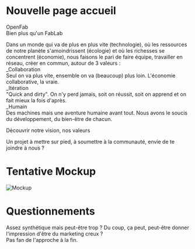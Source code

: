 # Nouvelle page accueil

OpenFab   
Bien plus qu'un FabLab  

Dans un monde qui va de plus en plus vite (technologie), où les ressources de notre planète s'amoindrissent (écologie) et 
où les richesses se concentrent (économie), nous faisons le pari de faire équipe, travailler en réseau, créer en commun, autour de 3 valeurs :   
_Collaboration  
Seul on va plus vite, ensemble on va (beaucoup) plus loin. L'économie collaborative, la vraie.    
_Itération  
"Quick and dirty". On n'y perd jamais, soit on réussit, soit on apprend et on fait mieux la fois d'après.   
_Humain  
Des machines mais une aventure humaine avant tout. Nous avons le soucis du développement, du bien-être de chacun.   

Découvrir notre vision, nos valeurs

Un projet à mettre sur pied, à soumettre à la communauté, envie de te joindre à nous ?  


# Tentative Mockup

![Mockup](https://github.com/Ginsburg/openfab/blob/master/Accueil-site.png)


# Questionnements

Assez synthétique mais peut-être trop ? Du coup, ça peut, peut-être donner l'impression d'être du marketing creux ?  
Pas fan de l'approche à la fin.

